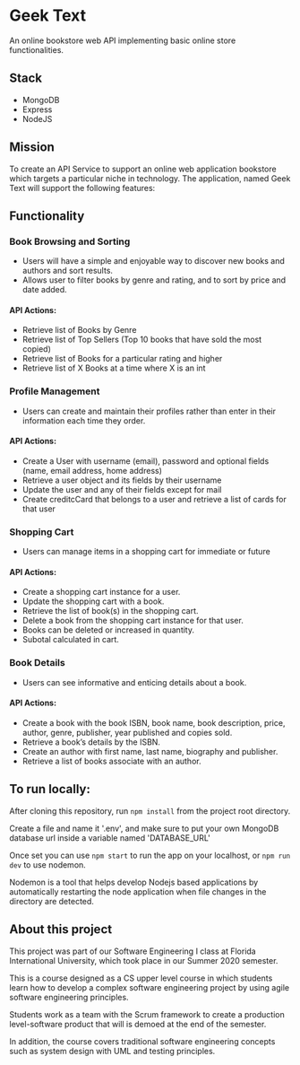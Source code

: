 # Geek Text

An online bookstore web API implementing basic online store functionalities.

## Stack
- MongoDB
- Express
- NodeJS

## Mission
To create an API Service to support an online web application bookstore which targets a particular niche in technology. The application, named Geek Text will support the following features:

## Functionality

### Book Browsing and Sorting
- Users will have a simple and enjoyable way to discover new books and authors and sort results.
- Allows user to filter books by genre and rating, and to sort by price and date added.

#### API Actions:
- Retrieve list of Books by Genre
- Retrieve list of Top Sellers (Top 10 books that have sold the most copied)
- Retrieve list of Books for a particular rating and higher
- Retrieve list of X Books at a time where X is an int

### Profile Management
- Users can create and maintain their profiles rather than enter in their information each time they order.

#### API Actions:
- Create a User with username (email), password and optional fields (name, email address, home address)
- Retrieve a user object and its fields by their username
- Update the user and any of their fields except for mail
- Create creditcCard that belongs to a user and retrieve a list of cards for that user

### Shopping Cart
- Users can manage items in a shopping cart for immediate or future

#### API Actions:
- Create a shopping cart instance for a user.
- Update the shopping cart with a book.
- Retrieve the list of book(s) in the shopping cart.
- Delete a book from the shopping cart instance for that user.
- Books can be deleted or increased in quantity.
- Subotal calculated in cart.

### Book Details
- Users can see informative and enticing details about a book.

#### API Actions:
- Create a book with the book ISBN, book name, book description, price, author, genre, publisher, year published and copies sold.
- Retrieve a book’s details by the ISBN.
- Create an author with first name, last name, biography and publisher.
- Retrieve a list of books associate with an author.

## To run locally:

After cloning this repository, run ```npm install``` from the project root directory. 

Create a file and name it '.env', and make sure to put your own MongoDB database url inside a variable named 'DATABASE_URL'

Once set you can use `npm start` to run the app on your localhost, or `npm run dev` to use nodemon.

Nodemon is a tool that helps develop Nodejs based applications by automatically restarting the node application when file changes in the directory are detected. 

## About this project
This project was part of our Software Engineering I class at Florida International University, which took place in our Summer 2020 semester.

This is a course designed as a CS upper level course in which students learn how to develop a complex software engineering project by using agile software engineering principles.

Students work as a team with the Scrum framework to create a production level-software product that will is demoed at the end of the semester. 

In addition, the course covers traditional software engineering concepts such as system design with UML and testing principles. 
